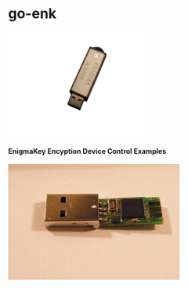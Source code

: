 # go-enk
![alt tag](./enigmakey.png)
#### EnigmaKey Encyption Device Control Examples ####
![alt tag](./enigma2.jpg)

